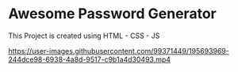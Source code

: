# Awesome Password Generator

This Project is created using HTML - CSS - JS


https://user-images.githubusercontent.com/99371449/195693969-244dce98-6938-4a8d-9517-c9b1a4d30493.mp4


